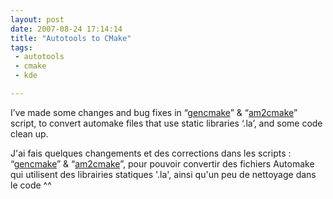 ```yaml
---
layout: post
date: 2007-08-24 17:14:14
title: "Autotools to CMake"
tags:
 - autotools
 - cmake
 - kde

---
```


I’ve made some changes and bug fixes in “[gencmake](http://websvn.kde.org/trunk/KDE/kdesdk/cmake/scripts/gencmake?view=log)” & “[am2cmake](http://websvn.kde.org/trunk/KDE/kdesdk/cmake/scripts/am2cmake?view=log)” script, to convert automake files that use static libraries ‘.la’, and some code clean up.

J'ai fais quelques  changements et des corrections dans les scripts : “[gencmake](http://websvn.kde.org/trunk/KDE/kdesdk/cmake/scripts/gencmake?view=log)” & “[am2cmake](http://websvn.kde.org/trunk/KDE/kdesdk/cmake/scripts/am2cmake?view=log)”, pour pouvoir convertir des fichiers Automake qui utilisent des librairies statiques '.la', ainsi qu'un peu de nettoyage dans le code ^^

